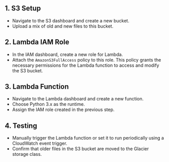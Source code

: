 ## 1. S3 Setup

- Navigate to the S3 dashboard and create a new bucket.   
- Upload a mix of old and new files to this bucket.   
## 2. Lambda IAM Role

- In the IAM dashboard, create a new role for Lambda.   
- Attach the `AmazonS3FullAccess` policy to this role. This policy grants the necessary permissions for the Lambda function to access and modify the S3 bucket.   
## 3. Lambda Function   

- Navigate to the Lambda dashboard and create a new function.   
- Choose Python 3.x as the runtime.   
- Assign the IAM role created in the previous step.
## 4. Testing

- Manually trigger the Lambda function or set it to run periodically using a CloudWatch event trigger.   
- Confirm that older files in the S3 bucket are moved to the Glacier storage class.   
